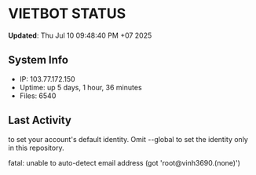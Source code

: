 # VIETBOT STATUS
**Updated**: Thu Jul 10 09:48:40 PM +07 2025

## System Info
- IP: 103.77.172.150
- Uptime: up 5 days, 1 hour, 36 minutes
- Files: 6540

## Last Activity

to set your account's default identity.
Omit --global to set the identity only in this repository.

fatal: unable to auto-detect email address (got 'root@vinh3690.(none)')
